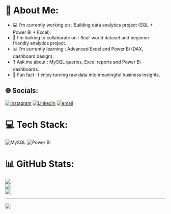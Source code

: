 # 💫 About Me:
  - 💻 I'm currently working on : Building data analytics project (SQL + Power BI + Excel).
  - 🤝 I'm looking to collaborate on : Real-world dataset and beginner-friendly analytics project.
  - 📊 I'm currently learning : Advanced Excel and Power Bi (DAX, dashboard design).
  - ❓ Ask me about : MySQL queries, Excel reports and Power Bi dashboards.
  - 🎯 Fun fact : I enjoy turning raw data into meaningful business insights.


## 🌐 Socials:
[![Instagram](https://img.shields.io/badge/Instagram-%23E4405F.svg?logo=Instagram&logoColor=white)](https://instagram.com/chiru._.18) [![LinkedIn](https://img.shields.io/badge/LinkedIn-%230077B5.svg?logo=linkedin&logoColor=white)](https://linkedin.com/in/https://www.linkedin.com/in/chiramith-61308131b) [![email](https://img.shields.io/badge/Email-D14836?logo=gmail&logoColor=white)](mailto:chiramithshivaram@gmail.com) 

# 💻 Tech Stack:
![MySQL](https://img.shields.io/badge/mysql-4479A1.svg?style=flat&logo=mysql&logoColor=white) ![Power Bi](https://img.shields.io/badge/power_bi-F2C811?style=flat&logo=powerbi&logoColor=black)
# 📊 GitHub Stats:
![](https://github-readme-stats.vercel.app/api?username=chiramithshivaram&theme=dark&hide_border=true&include_all_commits=false&count_private=true)<br/>
![](https://nirzak-streak-stats.vercel.app/?user=chiramithshivaram&theme=dark&hide_border=true)<br/>
![](https://github-readme-stats.vercel.app/api/top-langs/?username=chiramithshivaram&theme=dark&hide_border=true&include_all_commits=false&count_private=true&layout=compact)

---
[![](https://visitcount.itsvg.in/api?id=chiramithshivaram&icon=0&color=0)](https://visitcount.itsvg.in)

<!-- Proudly created with GPRM ( https://gprm.itsvg.in ) -->
